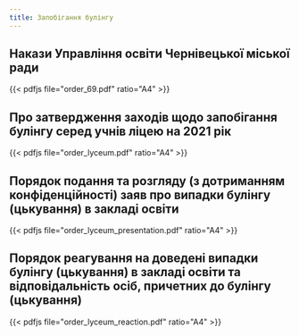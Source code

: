 ```yaml
---
title: Запобігання булінгу
---
```


## Накази Управління освіти Чернівецької міської ради

{{< pdfjs file="order_69.pdf" ratio="A4" >}}

## Про затвердження зaxодів щодо запобігання булінгу серед учнів ліцею на 2021 piк

{{< pdfjs file="order_lyceum.pdf" ratio="A4" >}}

## Порядок подання та розгляду  (з дотриманням конфіденційності) заяв про випадки булінгу (цькування) в закладі освіти

{{< pdfjs file="order_lyceum_presentation.pdf" ratio="A4" >}}

## Порядок реагування на доведені випадки булінгу (цькування) в закладі освіти та відповідальність осіб, причетних до булінгу (цькування)

{{< pdfjs file="order_lyceum_reaction.pdf" ratio="A4" >}}
